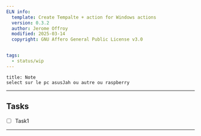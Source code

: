 ```yaml
---
ELN info:
  template: Create Tempalte + action for Windows actions
  version: 0.3.2
  author: Jerome Offroy
  modified: 2025-03-14
  copyright: GNU Affero General Public License v3.0


tags:
  - status/wip
---
```


````ad-note
title: Note
select sur le pc asusJah ou autre ou raspberry 

````

---
## Tasks
- [ ] Task1
---

